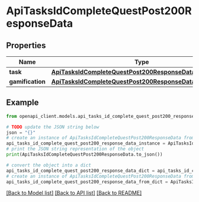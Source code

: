# ApiTasksIdCompleteQuestPost200ResponseData


## Properties

Name | Type | Description | Notes
------------ | ------------- | ------------- | -------------
**task** | [**ApiTasksIdCompleteQuestPost200ResponseDataTask**](ApiTasksIdCompleteQuestPost200ResponseDataTask.md) |  | [optional] 
**gamification** | [**ApiTasksIdCompleteQuestPost200ResponseDataGamification**](ApiTasksIdCompleteQuestPost200ResponseDataGamification.md) |  | [optional] 

## Example

```python
from openapi_client.models.api_tasks_id_complete_quest_post200_response_data import ApiTasksIdCompleteQuestPost200ResponseData

# TODO update the JSON string below
json = "{}"
# create an instance of ApiTasksIdCompleteQuestPost200ResponseData from a JSON string
api_tasks_id_complete_quest_post200_response_data_instance = ApiTasksIdCompleteQuestPost200ResponseData.from_json(json)
# print the JSON string representation of the object
print(ApiTasksIdCompleteQuestPost200ResponseData.to_json())

# convert the object into a dict
api_tasks_id_complete_quest_post200_response_data_dict = api_tasks_id_complete_quest_post200_response_data_instance.to_dict()
# create an instance of ApiTasksIdCompleteQuestPost200ResponseData from a dict
api_tasks_id_complete_quest_post200_response_data_from_dict = ApiTasksIdCompleteQuestPost200ResponseData.from_dict(api_tasks_id_complete_quest_post200_response_data_dict)
```
[[Back to Model list]](../README.md#documentation-for-models) [[Back to API list]](../README.md#documentation-for-api-endpoints) [[Back to README]](../README.md)


